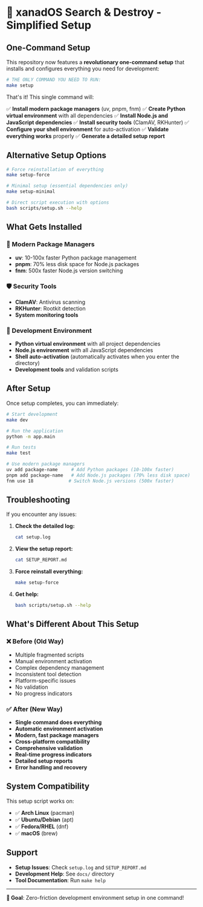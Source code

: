 # 🚀 xanadOS Search & Destroy - Simplified Setup

## One-Command Setup

This repository now features a **revolutionary one-command setup** that installs and configures everything you need for development:

```bash
# THE ONLY COMMAND YOU NEED TO RUN:
make setup
```

That's it! This single command will:

✅ **Install modern package managers** (uv, pnpm, fnm)
✅ **Create Python virtual environment** with all dependencies
✅ **Install Node.js and JavaScript dependencies**
✅ **Install security tools** (ClamAV, RKHunter)
✅ **Configure your shell environment** for auto-activation
✅ **Validate everything works** properly
✅ **Generate a detailed setup report**

## Alternative Setup Options

```bash
# Force reinstallation of everything
make setup-force

# Minimal setup (essential dependencies only)
make setup-minimal

# Direct script execution with options
bash scripts/setup.sh --help
```

## What Gets Installed

### 🚀 Modern Package Managers
- **uv**: 10-100x faster Python package management
- **pnpm**: 70% less disk space for Node.js packages
- **fnm**: 500x faster Node.js version switching

### 🛡️ Security Tools
- **ClamAV**: Antivirus scanning
- **RKHunter**: Rootkit detection
- **System monitoring tools**

### 🔧 Development Environment
- **Python virtual environment** with all project dependencies
- **Node.js environment** with all JavaScript dependencies
- **Shell auto-activation** (automatically activates when you enter the directory)
- **Development tools** and validation scripts

## After Setup

Once setup completes, you can immediately:

```bash
# Start development
make dev

# Run the application
python -m app.main

# Run tests
make test

# Use modern package managers
uv add package-name     # Add Python packages (10-100x faster)
pnpm add package-name   # Add Node.js packages (70% less disk space)
fnm use 18             # Switch Node.js versions (500x faster)
```

## Troubleshooting

If you encounter any issues:

1. **Check the detailed log:**
   ```bash
   cat setup.log
   ```

2. **View the setup report:**
   ```bash
   cat SETUP_REPORT.md
   ```

3. **Force reinstall everything:**
   ```bash
   make setup-force
   ```

4. **Get help:**
   ```bash
   bash scripts/setup.sh --help
   ```

## What's Different About This Setup

### ❌ **Before (Old Way)**
- Multiple fragmented scripts
- Manual environment activation
- Complex dependency management
- Inconsistent tool detection
- Platform-specific issues
- No validation
- No progress indicators

### ✅ **After (New Way)**
- **Single command does everything**
- **Automatic environment activation**
- **Modern, fast package managers**
- **Cross-platform compatibility**
- **Comprehensive validation**
- **Real-time progress indicators**
- **Detailed setup reports**
- **Error handling and recovery**

## System Compatibility

This setup script works on:
- ✅ **Arch Linux** (pacman)
- ✅ **Ubuntu/Debian** (apt)
- ✅ **Fedora/RHEL** (dnf)
- ✅ **macOS** (brew)

## Support

- **Setup Issues**: Check `setup.log` and `SETUP_REPORT.md`
- **Development Help**: See `docs/` directory
- **Tool Documentation**: Run `make help`

---

**🎯 Goal**: Zero-friction development environment setup in one command!
